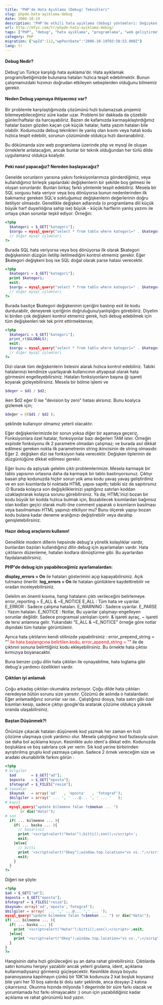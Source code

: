 ```yaml
---
title: "PHP'de Hata Ayıklama (Debug) Teknikleri"
slug: phpde-hata-ayiklama-debug
date: 2006-10-19
description: "PHP'de etkili hata ayıklama (debug) yöntemleri: Değişken kontrolü, print_r kullanımı, @ ile hata gizleme, error_reporting ayarları ve okunabilir kod yazmanın önemi üzerine pratik bilgiler."
url: http://mfyz.com/tr/phpde-hata-ayiklama-debug/
tags: ["PHP", "debug", "hata ayıklama", "programlama", "web geliştirme", "error_reporting", "kodlama teknikleri", "PHP hataları", "yazılım geliştirme"]
category: PHP
migration: {"wpId":112,"wpPostDate":"2006-10-19T03:50:53.000Z"}
lang: tr
---
```


#### Debug Nedir?

Debug'un Türkçe karşılığı hata ayıklama'dır. Hata ayıklamak program/betiğimizde bulunana hataları hızlıca tespit edebilmektir. Bunun çalışmamızdaki hızımızı doğrudan etkileyen sebeplerden olduğunu bilmemiz gerekir.

#### Neden Debug yapmaya ihtiyacımız var?

Bir problemle karşılaştığımızda çözümünü hızlı bulamazsak projemiz bilemeyebileceğimiz süre kadar uzar. Problemi bir dakkada da çözebilir günler/haftalar da harcayabiliriz. Bazen de kafamızda karmaşıklaştırdığımız hatalar bazen gözden kaçan çok küçük hatalar, hatta yazım hataları bile olabilir. Kodumuzda debug teknikleri ile yanlış olan kısımı veya hatalı kodu hızlıca tespit edebilir, sorunun çözümünde oldukça hızlı davranabiliriz.

Bu dökümanda size web pogramlama üzerinde php ve mysql ile oluşan örneklerle anlatacağım, ancak bunlar bir teknik olduğundan her türlü dilde uygulamanız oldukça koalydır.

#### Peki nasıl yapacağız? Nereden başlayacağız?

Genelde sorunların yarısına yakını fonksiyonlarımıza gönderdiğimiz, veya kullandığımız birleşik yapılardaki değişkenlerin bir şekilde boş gelmesi ile oluşan sorunlardır. Bunları birkaç farklı yöntemle tespit edebiliriz. Mesela bir SQL sorgusu hata veriyor veya boş dönüyorsa bunun nedenlerinden ilk bakmamız gereken SQL'e soktuğumuz değişkenlerin değerlerinin doğru iletiliyor olmasıdır. Genellikle değişken adlarında (o programlama dili küçük büyük harf duyarlılığına sahip ise) büyük - küçük harflerin yanlış yazımı ile ortaya çıkan sorunlar teşkil ediyor. Örneğin:

```php
<?php
  $kategori = $_GET["kategori"];
  $sorgu = mysql_query("select * from tablo where kategori=" . $kategori);
  // diğer mysql işlemleri
?>

```

Burada SQL hata veriyorsa veya boş dönüyorsa ilk olarak $kategori değişkeninin düzgün iletilip iletilmediğini kontrol etmemiz gerekir. Eğer $kategori değişkeni boş ise SQL doğal olarak parse hatasi verecektir.

```php
<?php
  $kategori = $_GET["kategori"];
  print $kategori;
  exit;
  $sorgu = mysql_query("select * from tablo where kategori=" . $kategori);
  // diğer mysql işlemleri
?>

```

Burada basitçe $kategori değişkeninin içeriğini bastırıp exit ile kodu durdurabilir, deneyerek içeriğinin doğruluğunu/yanlışlığını görebiliriz. Diyelim ki birden çok değişkeni kontrol etmemiz gerek, hızlı debug edebilmek için tüm değişkenleri tek tek print ettirmektense;

```php
<?php
  $kategori = $_GET["kategori"];
  print_r($GLOBALS);
  exit;
  $sorgu = mysql_query("select * from tablo where kategori=" . $kategori);
  // diğer mysql işlemleri
?>

```

Dizi olarak tüm değişkenlerin listesini alarak hızlıca kontrol edebiliriz. Tabiki hatalarınızı kendinize uyarlayarak kullanıcının altyapısal olarak hata görmesini engelleyebilirsiniz. Hataları fonksiyonların başına @ işareti koyarak gizleyebilirsiniz. Mesela bir bölme işlemi ve

```php
$deger = $d1 / $d2;

```

iken $d2 eğer 0 ise "devision by zero" hatası alırsınız. Bunu koalyca gizlemek için;

```php
$değer = @($d1 / $d2 );

```

şeklinde kullanıyor olmamız yeterli olacaktır.

Eğer değişkenlerimizde bir sorun yoksa diğer bir aşamaya geçeriz, Fonksiyonlara özel hatalar, fonksiyonlar bazı değerleri TAM ister. Örneğin explode fonksiyonu ilk 2 parametre olmadan çalışmaz; ve burada asıl dikkat edilmesi gereken nokta ilk parametrenin string ikincisinin de string olmasıdır. Eğer 2. değişken dizi ise fonksiyon hata verecektir. Değişken tiplerinin de düzgünlüğüne dikkat edilmesi gerekir.

Eğer bunu da aştıysak gelelim çıktı problemlerimize. Mesela karmaşık bir tablo yapısının ortasına daha da karmaşık bir tablo bastırıyorsunuz. Çıktıyı basan php kodunuzda hiçbir sorun yok ama kodu yavaş yavaş geliştirdiniz ve en son kısımlarda bi noktada HTML yapısı sapıttı; tabiki siz de sapıtırsınız :D Burada kolayca son değişikliklerinizi yaptığınız satırları koddan uzaklaştırarak kolayca sorunu görebilirsiniz. Ya da; HTML'inizi bozan bir kodu büyük bir kodda hızlıca bulmak için, Bozabilecek kısımlardan bağımsız olan kodları geçici olarak multi-line comment yaparak o kısımların basılması veya basılmaması HTML yapınızı etkiliyor mu? Bunu ölçerek yapıyı bozan kodu bulana kadar deneme aralığınızı değiştirebilir veya daraltıp genişletebilirsiniz.

#### Hazır debug araçlarını kullanın!

Genellikle modern dillerin hepsinde debug'a yönelik kolaylıklar vardır, bunlardan bazıları kullandığınız dilin debug için ayarlamaları vardır. Hata çıktılarını düzenleme, hataları kodlara dönüştürme gibi. Bu ayarlardan faydalanabilirsiniz.

**PHP'de debug için yapabileceğimiz ayarlamalardan:**

**display_errors = On** ile hataları gösterimini açıp kapayabilirsiniz. Açık tutmanız önerilir. **log_errors = On** ile hataları günlüklere kaydettirebilir ve oradan inceleyebilirsiniz.

Gelelim en önemli kısıma, hangi hataların çıktı verileceğini belirlemeye. error_reporting = E_ALL & ~E_NOTICE E_ALL : Tüm hata ve uyarılar. E_ERROR : Sadece çalışma hataları. E_WARNING : Sadece uyarılar. E_PARSE : Yazım hataları. E_NOTICE : Notlar, Bu uyarılar çalışmayı engelleyen sorunlar değildir. Sadece programsal yanlışları içerir. & işareti ayraç, ~ işareti de tersi anlamına gelir. Yukarıdaki "E_ALL & ~E_NOTICE" örneğe göre notlar dışındaki tüm hatalar görüntülenir.

Ayrıca hata çıktılarını kendi stilinizde yapabilirsiniz : error_prepend_string = "<font color=ff0000>" ile hata başlangcına belirtilen kodu, error_append_string = "</font>" ile de çıktının sonuna belirttiğiniz kodu ekleyebilirsiniz. Bu örnekte hata çıktısı kırmızıya boyanacaktır.

Buna benzer çoğu dilin hata çıktıları ile oynayabilme, hata loglama gibi debug'a yardımcı özellikleri vardır.

#### Çıktıları iyi anlamak

Çoğu arkadaş çıktıları okumakta zorlanıyor. Çoğu dilde hata çıktıları neredeyse bütün sorunu size yansıtır. Çözümü de aslında o hatalardadır. Eğer anlamadığınız sorunlar var ise.. Çalıştığınız dosya, hata satırı gibi özel kısımları kesip, sadece çıktıyı google'da aratarak çözüme oldukça yüksek oranda ulaşabilirsiniz.

#### Baştan Düşünmek?!

Önünüze çıkacak hataları düşünerek kod yazmak her zaman en hızlı çözüme ulaşmaya çook yardımcı olur. Mesela çalıştığınız kod fazlasıyla uzun ise daha bol açıklama koyun. Kesinlikle auto ident'a dikkat edin. Kodunuzda boşluklara ve boş satırlara çok yer verin. Sık kod yerine birbirinden ayrıştırılmış gruplu kod yazmaya çalışın. Sadece 2 örnek vereceğim size ve aradaki okunabilirlik farkını görün :

```php
<?php
# bilgiler
  $ad       = $_GET["ad"];
  $eposta   = $_GET["eposta"];
  $fotograf = $_FILES["resim"];
# tanimlar
  $kaynak   = array('ad'   , 'eposta'   , 'fotograf');
  $bilgiler = array(' ... ', ' ...@... ', ' ... '   );
# kayit
  mysql_query("update bilmemne falan fe$mekan ... ")
       or die("Hata!");
# son
  if( ... bilmemne ... ){
    if( ... baska ... ){
      // basarisiz
      print '<script>alert("Hata!");bitti();son();</script>';
      exit;
    }else{
      // bitti
      print '<script>alert("Okey");window.top.location="vs vs..";</script>';
      exit;
    }
  }
?>

```

Diğeri ise şöyle:

```php
<?php
$ad = $_GET["ad"];
$eposta = $_GET["eposta"];
$fotograf = $_FILES["resim"];
$kaynak= array('ad','eposta','fotograf');
$bilgiler = array(' ... ',' ...@... ',' ... ');
mysql_query("update bilmemne falan fe$mekan ... ") or die("Hata!");
if( ... bilmemne ... ){
  if( ... baska ... ){
    print '<script>alert("Hata!");bitti();son();</script>';exit;
  }else{
    print '<script>alert("Okey");window.top.location="vs vs..";</script>';exit;
  }
}
?>

```

Hangisinin daha hızlı görüleceğini şu an daha rahat görebilirsiniz. Çıktılarda satırı konumu herşeyi yazabilir ancak yeterli grulama, ident, açıklama kullanmadıysanız görmeniz güçleşecektir. Kesinlikle dosya boyutu paranoyasına kapılmayın çünkü bir 10K'lık kodunuza 2 kat boşluk koysanız bile yani her 10 boş satırda bi dolu satır şeklinde, anca dosyayı 2 katına çıkarırsınız. Okunma hızında milyonda 1 degerinde bir süre farkı olacak ve yorumlamada hız farkı olmayacaktır :) onun için yazabildiğiniz kadar açıklama ve rahat görünümlü kod yazın.